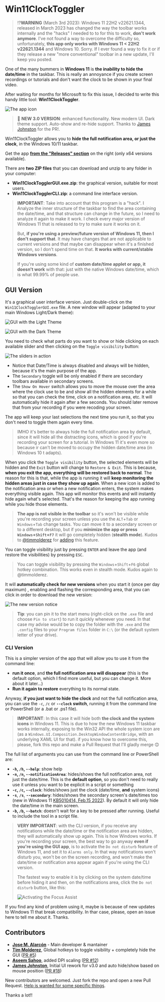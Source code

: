 # Win11ClockToggler

> ⁉️**WARNING** (March 3rd 2023):  Windows 11 22H2 v22621.1344, released in March 2023 has changed the way the toolbar works internally and the "hacks" I needed to to for this to work, **don't work anymore**. I've not found a way to overcome the difficulty so, unfortunately, **this app only works with Windows 11 < 22H2 v22621.1344** and Windows 10. Sorry. If I ever found a way to fix it or if they release a new "more conventional" toolbar in a new update, I'll keep you posted.

One of the many bummers in **Windows 11** is **the inability to hide the date/time** in the taskbar. This is really an annoyance if you create screen recordings or tutorials and don't want the clock to be shown in your final video.

After waiting for months for Microsoft to fix this issue, I decided to write this handy little tool: **Win11ClockToggler**.

![The app icon](imgs/Win11ClockToggler.png)

> 🎉 **NEW 3.0 VERSION**: enhanced functionality. New modern UI. Dark theme support. Auto-show and re-hide support. Thanks to [James Johnston](https://github.com/madninjaskillz) for the PR!.

Win11ClockToggler allows you to **hide the full notification area, or just the clock**, in the Windows 10/11 taskbar.

Get the app **[from the "Releases" section](https://github.com/jmalarcon/Win11ClockToggler/releases)** on the right (only x64 versions available).

There are **two ZIP files** that you can download and unzip to any folder in your computer:

- **Win11ClockTogglerGUI.exe.zip**: the graphical version, suitable for most users.
- **Win11ClockTogglerCLI.zip**: a command line interface version.

>**IMPORTANT**: Take into account that this program is a "hack". I Analyze the inner structure of the taskbar to find the area containing the date/time, and that structure can change in the future, so I need to analyze it again to make it work. I check every major version of Windows 11 that is released to try to make sure it works on it. 
>
>But, **if you're using a preview/future version of Windows 11, then I don't support that**. It may have changes that are not applicable to current versions and that maybe can disappear when it's a finished version, so I don't spend time on that. **It works with current/stable Windows versions**. 
>
>If you're using some kind of **custom date/time applet or app, it doesn't work** with that: just with the native Windows date/time, which is what 99.99% of people use.

## GUI Version

It's a graphical user interface version. Just double-click on the `Win11ClockTogglerGUI.exe` file. A new window will appear (adapted to your main Windows Light/Dark theme):

![GUI with the Light Theme](imgs/gui-01-light.png)

![GUI with the Dark Theme](imgs/gui-01-dark.png)

You need to check what parts do you want to show or hide clicking on each available slider and then clicking on the `Toggle visibility` button:

![The sliders in action](imgs/gui-02.gif)

- Notice that Date/Time is always disabled and always will be hidden, because it's the main purpose of the app. 
- The `Secondary` toggle will be only enabled if there are secondary toolbars available in secondary screens. 
- The `Show On Hover` switch allows you to move the mouse over the area where the clock use to be and show all the hidden elements for a while so that you can check the time, click on a notification area, etc. It will automatically hide it again after a few seconds. You should later remove that from your recording if you were recoding your screen.

The app will keep your last selections the next time you run it, so that you don't need to toggle them again every time.

> IMHO it's better to always hide the full notification area by default, since it will hide all the distracting icons, which is good if you're recording your screen for a tutorial. In Windows 11 it's even more so because ir can't be moved to occupy the hidden date/time area (in Windows 10 t adapts).

When you click the `Toggle visibility` button, the selected elements will be hidden and the `Exit` button will change to `Restore & Exit`. This is because, **when you exit the app, everything will be restored back to normal**. The reason for this is that, while the app is running it will **keep monitoring the hidden areas just in case they show up again**. When a new icon is added to the notification area or when a new notification enters, the system makes everything visible again. This app will monitor this events and will instantly hide again what's selected. That's the reason for keeping the app running while you hide those elements.

> **The app is not visible in the toolbar** so it's won't be visible while you're recording your screen unless you use the `ALT`+`Tab` or `Windows`+`Tab` change tasks. You can move it to a secondary screen or to a different desktop, but if you **minimize the app or press `Windows`+`Shift`+`F7`** it will go completely hidden (**stealth mode**). Kudos to [@timmolderez](https://github.com/timmolderez) for [adding](https://github.com/jmalarcon/Win11ClockToggler/commit/1716fba34438e275b8d3f36734d46fd499b3ce9e) this feature.

You can toggle visibility just by pressing `ENTER` and leave the app (and restore the visibilities) by pressing `ESC`.

> You can toggle visibility by pressing the `Windows`+`Shift`+`F6` global hotkey combination. This works even in stealth mode. Kudos again to @timmolderez.

It will **automatically check for new versions** when you start it (once per day maximum) , enabling and flashing the corresponding area, that you can click in order to download the new version:

![The new version notice](imgs/gui-03.png)

> **Tip**: you can pin it to the start menu (right-click on the `.exe` file and choose `Pin to start`) to run it quickly whenever you need. In that case my advise would be to copy the folder with the `.exe` and the `.config` files to your `Program files` folder in `C:\` (or the default system letter of your drive).

### CLI Version

This is a simpler version of the app that will allow you to use it from the command line:

- **run it once**, and **the full notification area will disappear** (this is the default option, which I find more useful, but you can change it. More about it later...)
- **Run it again to restore** everything to its normal state.

Anyway, **if you just want to hide the clock** and not the full notification area,  you can use the `-c`, `/c` or **`--clock` switch**, running it from the command line or PowerShell (or a .bat or .ps1 file). 

> **IMPORTANT**: In this case it will hide both **the clock and the system icons** in Windows 11. This is due to how the new Windows 11 taskbar works internally, exposing to the Win32 API the whole system icon are (as a `Windows.UI.Composition.DesktopWindowContentBridge`, with an underlying XAML UI for that). if you know how to overcome this, please, fork this repo and make a Pull Request that I'll gladly merge :blush:

The full list of arguments you can use from the command line or PowerShell are:

- **`-h`, `/h`, `--help`**: show help
- **`-n`, `/n`, `--notificationArea`**: hides/shows the full notification area, not just the date/time. This is the **default option**, so you don't need to really use it unless you want to be explicit in a script or something
- **`-c`, `/c`, `--clock`**: hides/shows just the clock (date/time, **and** system icons)
- **`-s`**, **`/s`**, **`--secondary`**: hides/shows the secondary screen's date/times too (new in Windows 11 [KB5010414, Feb.15 2022](https://support.microsoft.com/en-us/topic/february-15-2022-kb5010414-os-build-22000-527-preview-73e259d0-45ca-45ef-960f-426035104e73)). By default it will only hide the date/time in the main screen.
- **`-b`, `/b`, `--batch`**: doesn't wait for a key to be pressed after running. Useful to include the tool in a script file.

> **VERY IMPORTANT**: with the CLI version, if you receive any notifications while the date/time or the notification area are hidden, they will automatically show up again. This is how Windows works. If you're recording your screen, the best way to go anyway **even if you're using the GUI app**, is to activate the `Do not disturb` feature of Windows 11, and set it to `Alarms only`. In that way notifications won't disturb you, won't be on the screen recording, and won't make the date/time or notification area appear again if you're using the CLI version.
>
>The fastest way to enable it is by clicking on the system date/time before hiding it and then, on the notifications area, click the `Do not disturb` button, like this:
>
>![Activating the Focus Assist](imgs/dnd-mode-win11.png)

If you find any kind of problem using it, maybe is because of new updates to Windows 11 that break compatibility. In thar case, please, open an issue here to tell me about it. Thanks.

## Contributors

- **[Jose M. Alarcón](https://github.com/jmalarcon)** - Main developer & mantainer
- **[Tim Molderez](https://github.com/timmolderez)**, Global hotkeys to toggle visibility + completely hide the GUI ([PR #5](https://github.com/jmalarcon/Win11ClockToggler/pull/5))
- **[Aseem Sahoo](https://github.com/aseemsahoo)**, added DPI scaling ([PR #12](https://github.com/jmalarcon/Win11ClockToggler/pull/12))
- **[James Johnston](https://github.com/madninjaskillz)**, Initial UI rework for v3.0 and auto hide/show based on mouse position ([PR #18](https://github.com/jmalarcon/Win11ClockToggler/pull/18))

New contributors are welcomed. Just fork the repo and open a new Pull Request. [Help is wanted for some specific things](https://github.com/jmalarcon/Win11ClockToggler/issues?q=is%3Aissue+is%3Aopen+label%3A%22help+wanted%22).

Thanks a lot!!
